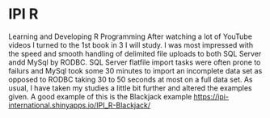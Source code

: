# IPI R
 Learning and Developing R Programming
After watching a lot of YouTube videos I turned to the 1st book in 3 I will study. I was most impressed with the speed and smooth handling of delimited file uploads to both SQL Server andd MySql by RODBC. SQL Server flatfile import tasks were often prone to failurs and MySql took some 30 minutes to import an incomplete data set as opposed to RODBC taking 30 to 50 seconds at most on a full data set. As usual, I have taken my studies a little bit further and altered the examples given. A good example of this is the Blackjack example https://ipi-international.shinyapps.io/IPI_R-Blackjack/
